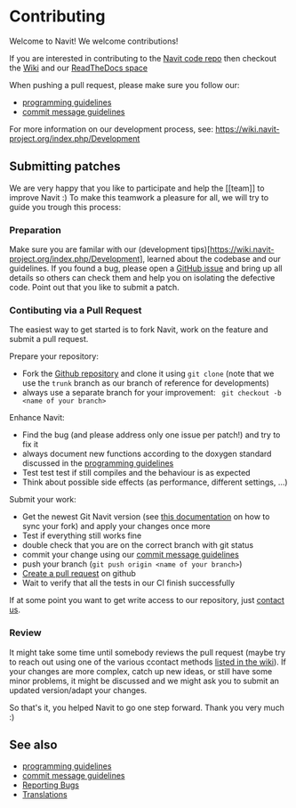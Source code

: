 # Contributing

Welcome to Navit! We welcome contributions!

If you are interested in contributing to the [Navit code repo](README.md)
then checkout the [Wiki](https://wiki.navit-project.org/index.php/Main_Page)
and our [ReadTheDocs space](https://navit.readthedocs.io)

When pushing a pull request, please make sure you follow our:
* [programming guidelines](https://navit.readthedocs.io/en/latest/development/programming_guidelines.html)
* [commit message guidelines](https://wiki.navit-project.org/index.php/Commit_guidelines)

For more information on our development process, see: https://wiki.navit-project.org/index.php/Development

## Submitting patches

We are very happy that you like to participate and help the [[team]] to improve Navit :) To make this teamwork a pleasure for all, we will try to guide you trough this process:

### Preparation

Make sure you are familar with our (development tips)[https://wiki.navit-project.org/index.php/Development], learned about the codebase and our guidelines.
If you found a bug, please open a [GitHub issue](https://github.com/navit-gps/navit/issues) and bring up all details so others can check them and help you on isolating the defective code.
Point out that you like to submit a patch.

### Contibuting via a Pull Request

The easiest way to get started is to fork Navit, work on the feature and submit a pull request.

Prepare your repository:
 * Fork the [Github repository](https://github.com/navit-gps/navit) and clone it using `git clone` (note that we use the `trunk`
   branch as our branch of reference for developments)
 * always use a separate branch for your improvement: ` git checkout -b <name of your branch>`

Enhance Navit:
 * Find the bug (and please address only one issue per patch!) and try to fix it
 * always document new functions according to the doxygen standard discussed in the [programming guidelines](https://navit.readthedocs.io/en/latest/development/programming_guidelines.html)
 * Test test test if still compiles and the behaviour is as expected
 * Think about possible side effects (as performance, different settings, ...)

Submit your work:
 * Get the newest Git Navit version (see [this documentation](https://help.github.com/en/articles/syncing-a-fork) on how to sync your fork) and apply your changes once more
 * Test if everything still works fine
 * double check that you are on the correct branch with git status
 * commit your change using our [commit message guidelines](https://wiki.navit-project.org/index.php/Commit_guidelines)
 * push your branch (`git push origin <name of your branch>`)
 * [Create a pull request](https://help.github.com/articles/creating-a-pull-request/) on github
 * Wait to verify that all the tests in our CI finish successfully

If at some point you want to get write access to our repository, just [contact us](https://wiki.navit-project.org/index.php/Contacts).

### Review

It might take some time until somebody reviews the pull request (maybe try to reach out using one of the various ccontact methods [listed in the wiki](https://wiki.navit-project.org/index.php/Contacts)).
If your changes are more complex, catch up new ideas, or still have some minor problems, it might be discussed and we might ask you to submit an updated version/adapt your changes.

So that's it, you helped Navit to go one step forward. Thank you very much :)

## See also

 * [programming guidelines](https://navit.readthedocs.io/en/latest/development/programming_guidelines.html)
 * [commit message guidelines](https://wiki.navit-project.org/index.php/Commit_guidelines)
 * [Reporting Bugs](https://wiki.navit-project.org/index.php/Reporting_Bugs)
 * [Translations](https://wiki.navit-project.org/index.php/Translations)
